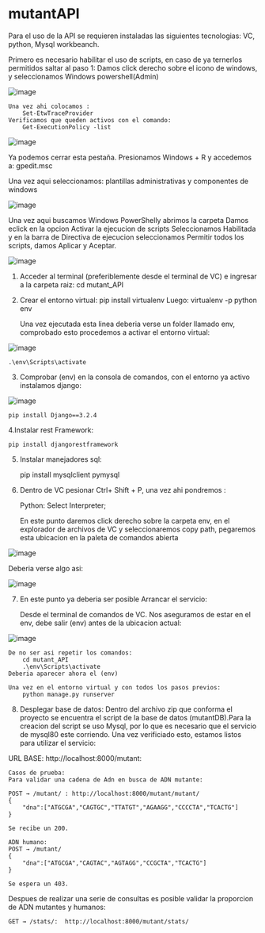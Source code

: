 # mutantAPI
Para el uso de la API se requieren instaladas las siguientes tecnologias: VC, python, Mysql workbeanch.

Primero es necesario habilitar el uso de scripts, en caso de ya ternerlos permitidos saltar al paso 1:
	Damos click derecho sobre el icono de windows, y seleccionamos Windows powershell(Admin)

![image](https://user-images.githubusercontent.com/92695542/172235184-3912560c-2f2a-4f26-b280-708d1c7021b8.png)

	Una vez ahi colocamos :
		Set-EtwTraceProvider
	Verificamos que queden activos con el comando:
		Get-ExecutionPolicy -list

![image](https://user-images.githubusercontent.com/92695542/172235261-26aedef2-6a4b-4caf-9d7d-98795472591d.png)

Ya podemos cerrar esta pestaña. Presionamos Windows + R y accedemos a: gpedit.msc

Una vez aqui seleccionamos: plantillas administrativas y componentes de windows

![image](https://user-images.githubusercontent.com/92695542/172235487-56e8cfa4-92a7-4a0f-9018-39d2abfd1bf0.png)

Una vez aqui buscamos Windows PowerShelly abrimos la carpeta
	Damos eclick en la opcion Activar la ejecucion de scripts
	Seleccionamos Habilitada y en la barra de Directiva de ejecucion seleccionamos 
	Permitir todos los scripts, damos Aplicar y Aceptar.

![image](https://user-images.githubusercontent.com/92695542/172235691-0a11c190-4bf0-4109-987b-0f7bb85028b7.png)



1. Acceder al terminal (preferiblemente desde el terminal de VC) e ingresar a la carpeta raiz:
	cd mutant_API

2. Crear el entorno virtual:
		pip install virtualenv
	Luego:
		virtualenv -p python env

 	Una vez ejecutada esta linea deberia verse un folder llamado env, comprobado esto procedemos
	a activar el entorno virtual:
	
![image](https://user-images.githubusercontent.com/92695542/172211747-7ef96f39-69b7-436b-8015-8a936f4608d8.png)

	.\env\Scripts\activate 

3. Comprobar (env) en la consola de comandos, con el entorno ya activo instalamos django: 

![image](https://user-images.githubusercontent.com/92695542/172210867-f5589a22-80c0-4221-9ce7-37242a7a77eb.png)


	pip install Django==3.2.4 

4.Instalar rest Framework: 
	
	pip install djangorestframework

5. Instalar manejadores sql: 
	
	pip install mysqlclient pymysql

6. Dentro de VC pesionar Ctrl+ Shift + P, una vez ahi pondremos :
	
	Python: Select Interpreter;

	En este punto daremos click derecho sobre la carpeta env, en el explorador de archivos
	de VC y seleccionaremos copy path, pegaremos esta ubicacion en la paleta de comandos abierta
	
![image](https://user-images.githubusercontent.com/92695542/172210564-6983c795-5369-469a-ba3b-2c22793ba370.png)

Deberia verse algo asi:

![image](https://user-images.githubusercontent.com/92695542/172212449-7e1f3fd2-1fea-40c7-a55b-753d80e7bd0e.png)
	 

7. En este punto ya deberia ser posible Arrancar el servicio:
	
	Desde el terminal de comandos de VC. Nos aseguramos de estar en el env, debe salir (env) antes de la ubicacion actual:
	
![image](https://user-images.githubusercontent.com/92695542/172210867-f5589a22-80c0-4221-9ce7-37242a7a77eb.png)
	
	De no ser asi repetir los comandos:
		cd mutant_API
		.\env\Scripts\activate 
	Deberia aparecer ahora el (env)
	
	Una vez en el entorno virtual y con todos los pasos previos:
		python manage.py runserver

8. Desplegar base de datos: 
	Dentro del archivo zip que conforma el proyecto se encuentra el script de la 
	base de datos (mutantDB).Para la creacion del script se uso Mysql, por lo que es necesario que el servicio
	de mysql80 este corriendo. Una vez verificiado esto, estamos listos para utilizar el servicio:

URL BASE: http://localhost:8000/mutant:
	
	Casos de prueba:
	Para validar una cadena de Adn en busca de ADN mutante:

	POST → /mutant/ : http://localhost:8000/mutant/mutant/
	{ 
		"dna":["ATGCGA","CAGTGC","TTATGT","AGAAGG","CCCCTA","TCACTG"] 
	} 
	
	Se recibe un 200.

	ADN humano: 
	POST → /mutant/
	{
		"dna":["ATGCGA","CAGTAC","AGTAGG","CCGCTA","TCACTG"]
	}
	
	Se espera un 403.
	
Despues de realizar una serie de consultas es posible validar la proporcion de
ADN mutantes y humanos: 

	GET → /stats/:  http://localhost:8000/mutant/stats/
	

